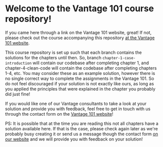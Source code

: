 # Welcome to the Vantage 101 course repository!

If you came here through a link on the Vantage 101 website, great! If not, please check out the course accompanying this repository [at the Vantage 101 website](https://www.vantage-ai.com/vantage101).

This course repository is set up such that each branch contains the solutions for the chapters until then. So, branch `chapter-1-case-introduction` will contain our codebase after completing chapter 1, and chapter-4-clean-code will contain the codebase after completing chapters 1-4, etc. You may consider these as an example solution, however there is no single correct way to complete the assignments in the Vantage 101. So do not feel discouraged if your solution is not exactly like ours, as long as you applied the principles that were explained in the chapter you probably did just fine!

If you would like one of our Vantage consultants to take a look at your solution and provide you with feedback, feel free to get in touch with us through the contact form on the [Vantage 101 website](https://www.vantage-ai.com/vantage101)!

PS: It is possible that at the time you are reading this not all chapters have a solution available here. If that is the case, please check again later as we're probably busy creating it or send us a message though the contact form [on our website](https://www.vantage-ai.com/vantage101) and we will provide you with feedback on your solution!
